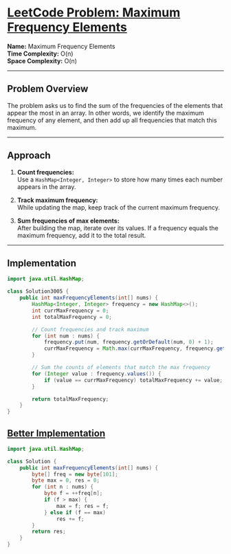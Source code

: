 # [LeetCode Problem: Maximum Frequency Elements](https://leetcode.com/problems/maximum-frequency-elements/)

**Name:** Maximum Frequency Elements  
**Time Complexity:** O(n)  
**Space Complexity:** O(n)  

---

## Problem Overview
The problem asks us to find the sum of the frequencies of the elements that appear the most in an array. In other words, we identify the maximum frequency of any element, and then add up all frequencies that match this maximum.

---

## Approach
1. **Count frequencies:**  
   Use a `HashMap<Integer, Integer>` to store how many times each number appears in the array.

2. **Track maximum frequency:**  
   While updating the map, keep track of the current maximum frequency.

3. **Sum frequencies of max elements:**  
   After building the map, iterate over its values. If a frequency equals the maximum frequency, add it to the total result.

---

## Implementation

```java
import java.util.HashMap;

class Solution3005 {
    public int maxFrequencyElements(int[] nums) {
        HashMap<Integer, Integer> frequency = new HashMap<>();
        int currMaxFrequency = 0;
        int totalMaxFrequency = 0;

        // Count frequencies and track maximum
        for (int num : nums) {
            frequency.put(num, frequency.getOrDefault(num, 0) + 1);
            currMaxFrequency = Math.max(currMaxFrequency, frequency.get(num));
        }

        // Sum the counts of elements that match the max frequency
        for (Integer value : frequency.values()) {
            if (value == currMaxFrequency) totalMaxFrequency += value;
        }

        return totalMaxFrequency;
    }
}
```

## [Better Implementation](https://leetcode.com/problems/count-elements-with-maximum-frequency/solutions/7212121/count-elements-with-maximum-frequency-array-single-pass-8-bit-beats-100/?envType=daily-question&envId=2025-09-22)

```java
import java.util.HashMap;

class Solution {
    public int maxFrequencyElements(int[] nums) {
        byte[] freq = new byte[101];
        byte max = 0, res = 0;
        for (int n : nums) {
            byte f = ++freq[n];
            if (f > max) {
                max = f; res = f;
            } else if (f == max) 
                res += f;
        }
        return res;
    }
}
```